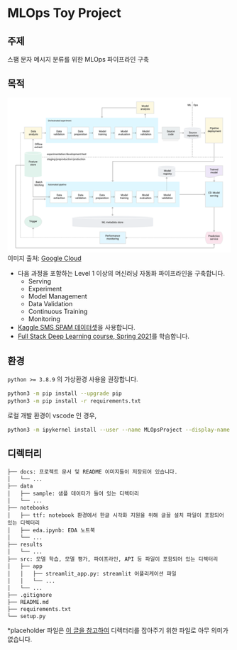 # MLOps Toy Project

## 주제

스팸 문자 메시지 분류를 위한 MLOps 파이프라인 구축

## 목적

![image](https://github.com/ProtossDragoon/MLOpsToyProject/blob/master/docs/img/mlops_level1.svg)
이미지 출처: [Google Cloud](https://cloud.google.com/architecture/mlops-continuous-delivery-and-automation-pipelines-in-machine-learning?hl=ko#mlops_level_0_manual_process)

- 다음 과정을 포함하는 Level 1 이상의 머신러닝 자동화 파이프라인을 구축합니다.
    - Serving
    - Experiment
    - Model Management 
    - Data Validation
    - Continuous Training
    - Monitoring
- [Kaggle SMS SPAM 데이터셋](https://www.kaggle.com/datasets/uciml/sms-spam-collection-dataset)을 사용합니다.
- [Full Stack Deep Learning course, Spring 2021](https://fullstackdeeplearning.com/spring2021/)를 학습합니다.

## 환경

`python >= 3.8.9` 의 가상환경 사용을 권장합니다.

```bash
python3 -m pip install --upgrade pip
python3 -m pip install -r requirements.txt
```

로컬 개발 환경이 vscode 인 경우,
```bash
python3 -m ipykernel install --user --name MLOpsProject --display-name MLOpsProject
```

## 디렉터리

```text
├── docs: 프로젝트 문서 및 README 이미지들이 저장되어 있습니다.
│   └── ...
├── data
│   ├── sample: 샘플 데이터가 들어 있는 디렉터리
│   └── ...
├── notebooks
│   ├── ttf: notebook 환경에서 한글 시각화 지원을 위해 글꼴 설치 파일이 포함되어 있는 디렉터리
│   ├── eda.ipynb: EDA 노트북
│   └── ...
├── results
│   └── ...
├── src: 모델 학습, 모델 평가, 파이프라인, API 등 파일이 포함되어 있는 디렉터리
│   ├── app
│   │   ├── streamlit_app.py: streamlit 어플리케이션 파일
│   │   └── ...
│   └── ...
├── .gitignore
├── README.md
├── requirements.txt
└── setup.py
```

*placeholder 파일은 [이 글을 참고하여](https://mlops-guide.github.io/Structure/project_structure/) 디렉터리를 잡아주기 위한 파일로 아무 의미가 없습니다.

